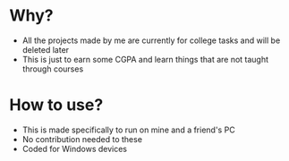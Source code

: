 # Why?
- All the projects made by me are currently for college tasks and will be deleted later
- This is just to earn some CGPA and learn things that are not taught through courses

# How to use?
- This is made specifically to run on mine and a friend's PC
- No contribution needed to these
- Coded for Windows devices
